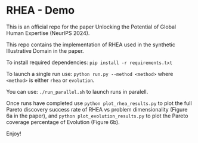 # RHEA - Demo

This is an official repo for the paper Unlocking the Potential of Global Human Expertise (NeurIPS 2024).

This repo contains the implementation of RHEA used in the synthetic Illustrative Domain in the paper.

To install required dependencies: `pip install -r requirements.txt`

To launch a single run use: `python run.py --method <method>` where `<method>` is either `rhea` or `evolution`.

You can use: `./run_parallel.sh` to launch runs in paralell.

Once runs have completed use `python plot_rhea_results.py` to plot the full Pareto discovery success rate of RHEA vs problem dimensionality (Figure 6a in the paper), and `python plot_evolution_results.py` to plot the Pareto coverage percentage of Evolution (Figure 6b).

Enjoy!
